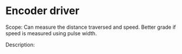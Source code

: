 # Encoder driver

Scope: Can measure the distance traversed and speed. Better grade if speed is measured using pulse width.

Description: 